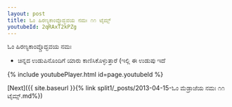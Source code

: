```yaml
---
layout: post
title: ಓಂ ಹಿರಣ್ಯಕಾಂವ್ಚೊದ್ಭವಯ ನಮಃ ೧೧ ಟೈಮ್ಸ್
youtubeId: 2qRAxT2kPZg
---
```

 
 
 ಓಂ ಹಿರಣ್ಯಕಾಂವ್ಚೊದ್ಭವಯ ನಮಃ  
 
 -  ಚಿನ್ನದ ಉಡುಪಿನೊಂದಿಗೆ ಯಾರು ಕಾಣಿಸಿಕೊಳ್ಳುತ್ತಾರೆ (ಇಲ್ಲಿ ಈ ಉಡುಪು ಇದೆ 
 
  
 
  
 
 
 
 
 
 


{% include youtubePlayer.html id=page.youtubeId %}
 
[Next]({{ site.baseurl }}{% link  split1/_posts/2013-04-15-ಓಂ ಮೆಡ್ರಾಜೆಯ ನಮಃ ೧೧ ಟೈಮ್ಸ್.md%})
 

